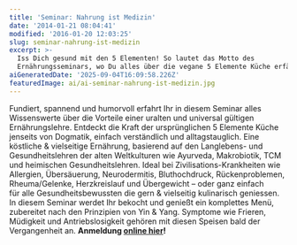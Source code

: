 ```yaml
---
title: 'Seminar: Nahrung ist Medizin'
date: '2014-01-21 08:04:41'
modified: '2016-01-20 12:03:25'
slug: seminar-nahrung-ist-medizin
excerpt: >-
  Iss Dich gesund mit den 5 Elementen! So lautet das Motto des
  Ernährungsseminars, wo Du alles über die vegane 5 Elemente Küche erfährst.
aiGeneratedDate: '2025-09-04T16:09:58.226Z'
featuredImage: ai/ai-seminar-nahrung-ist-medizin.jpg
---
```


Fundiert, spannend und humorvoll erfahrt Ihr in diesem Seminar alles Wissenswerte über die Vorteile einer uralten und universal gültigen Ernährungslehre. Entdeckt die Kraft der ursprünglichen 5 Elemente Küche jenseits von Dogmatik, einfach verständlich und alltagstauglich. Eine köstliche & vielseitige Ernährung, basierend auf den Langlebens- und Gesundheitslehren der alten Weltkulturen wie Ayurveda, Makrobiotik, TCM und heimischen Gesundheitslehren. Ideal bei Zivilisations-Krankheiten wie Allergien, Übersäuerung, Neurodermitis, Bluthochdruck, Rückenproblemen, Rheuma/Gelenke, Herzkreislauf und Übergewicht – oder ganz einfach für alle Gesundheitsbewussten die gern & vielseitig kulinarisch geniessen. In diesem Seminar werdet Ihr bekocht und genießt ein komplettes Menü, zubereitet nach den Prinzipien von Yin & Yang. Symptome wie Frieren, Müdigkeit und Antriebslosigkeit gehören mit diesen Speisen bald der Vergangenheit an. **Anmeldung [online hier](http://www.kio-food.de/deutsch/seminare/)!**
